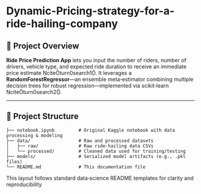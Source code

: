 # Dynamic-Pricing-strategy-for-a-ride-hailing-company
## 🚀 Project Overview  
**Ride Price Prediction App** lets you input the number of riders, number of drivers, vehicle type, and expected ride duration to receive an immediate price estimate citeturn0search1. It leverages a **RandomForestRegressor**—an ensemble meta‑estimator combining multiple decision trees for robust regression—implemented via scikit‑learn citeturn0search2.

---

## 📂 Project Structure  
```
├── notebook.ipynb         # Original Kaggle notebook with data processing & modeling
├── data/                  # Raw and processed datasets
│   ├── raw/               # Raw ride-hailing data CSVs
│   └── processed/         # Cleaned data used for training/testing
├── models/                # Serialized model artifacts (e.g., .pkl files)
└── README.md              # This documentation file
```  
This layout follows standard data‑science README templates for clarity and reproducibility
